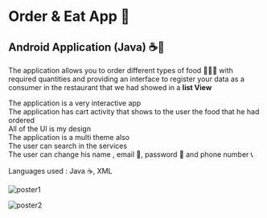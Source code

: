 # Order & Eat App 🍔

<h2>Android Application (<b>Java</b>) ☕📱</h2>

The application allows you to order different types of food 🍔🍕🍞 with required quantities and providing an interface to register your data as a consumer in the restaurant that we had showed in a <b>list View</b> 
<p>
The application is a very interactive app <br>
The application has cart activity that shows to the user the food that he had ordered <br>
All of the UI is my design<br>
The application is a multi theme also<br>
The user can search in the services<br>
The user can change his name , email 📧, password 🔑 and phone number 📞<br>
  </p>
  <p>Languages used : Java ☕, XML</p>
  
  
  
  ![poster1](https://user-images.githubusercontent.com/90563044/177055547-1f3e9839-d9d1-4089-b085-2f0ed39466de.jpeg)





  ![poster2](https://user-images.githubusercontent.com/90563044/177055542-4453d9ba-8188-45aa-802f-14a812ae75c3.jpeg)


